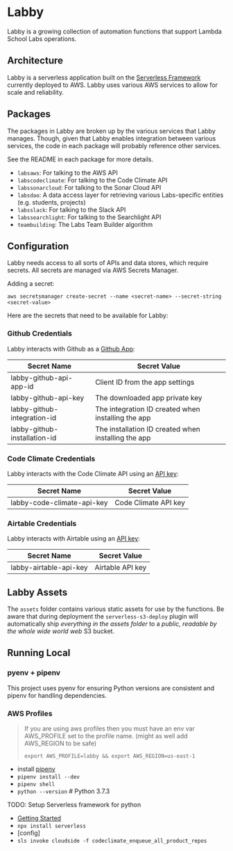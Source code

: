 # Labby

Labby is a growing collection of automation functions that support Lambda School Labs operations.

## Architecture

Labby is a serverless application built on the [Serverless Framework](https://serverless.com) currently deployed to AWS. Labby uses various AWS services to allow for scale and reliability.

## Packages

The packages in Labby are broken up by the various services that Labby manages. Though, given that Labby enables integration between various services, the code in each package will probably reference other services.

See the README in each package for more details.

- `labsaws`: For talking to the AWS API
- `labscodeclimate`: For talking to the Code Climate API
- `labssonarcloud`: For talking to the Sonar Cloud API
- `labsdao`: A data access layer for retrieving various Labs-specific entities (e.g. students, projects)
- `labsslack`: For talking to the Slack API
- `labssearchlight`: For talking to the Searchlight API
- `teambuilding`: The Labs Team Builder algorithm

## Configuration

Labby needs access to all sorts of APIs and data stores, which require secrets. All secrets are managed via AWS Secrets Manager.

Adding a secret:

```shell
aws secretsmanager create-secret --name <secret-name> --secret-string <secret-value>
```

Here are the secrets that need to be available for Labby:

### Github Credentials

Labby interacts with Github as a [Github App](https://developer.github.com/apps/):

| Secret Name                  | Secret Value                                        |
| ---------------------------- | --------------------------------------------------- |
| labby-github-api-app-id      | Client ID from the app settings                     |
| labby-github-api-key         | The downloaded app private key                      |
| labby-github-integration-id  | The integration ID created when installing the app  |
| labby-github-installation-id | The installation ID created when installing the app |

### Code Climate Credentials

Labby interacts with the Code Climate API using an [API key](https://developer.codeclimate.com/#overview):

| Secret Name                | Secret Value         |
| -------------------------- | -------------------- |
| labby-code-climate-api-key | Code Climate API key |

### Airtable Credentials

Labby interacts with Airtable using an [API key](https://airtable.com/api):

| Secret Name            | Secret Value     |
| ---------------------- | ---------------- |
| labby-airtable-api-key | Airtable API key |

## Labby Assets

The `assets` folder contains various static assets for use by the functions. Be aware that during deployment the `serverless-s3-deploy` plugin will automatically ship _everything in the assets folder_ to a _public, readable by the whole wide world web_ S3 bucket.

## Running Local

### pyenv + pipenv

This project uses pyenv for ensuring Python versions are consistent and pipenv for handling dependencies.

### AWS Profiles

> If you are using aws profiles then you must have an env var AWS_PROFILE set to the profile name. (might as well add AWS_REGION to be safe)
>
> `export AWS_PROFILE=labby && export AWS_REGION=us-east-1`

- install [pipenv](https://github.com/pypa/pipenv)
- `pipenv install --dev`
- `pipenv shell`
- `python --version` # Python 3.7.3

TODO: Setup Serverless framework for python

- [Getting Started](https://serverless.com/framework/docs/getting-started/)
- `npx install serverless`
- [config]
- `sls invoke cloudside -f codeclimate_enqueue_all_product_repos`
